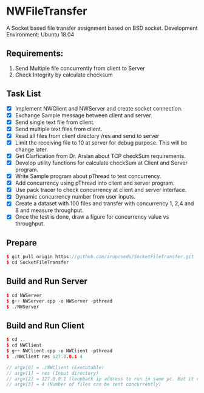 # NWFileTransfer
A Socket based file transfer assignment based on BSD socket.
Development Environment: Ubuntu 18.04

## Requirements: 
1. Send Multiple file concurrently from client to Server 
2. Check Integrity by calculate checksum

## Task List
- [x] Implement NWClient and NWServer and create socket connection.
- [x] Exchange Sample message between client and server.
- [x] Send single text file from client.
- [x] Send multiple text files from client.
- [x] Read all files from client directory /res and send to server
- [x] Limit the receiving file to 10 at server for debug purpose. This will be change later.
- [x] Get Clarfication from Dr. Arslan about TCP checkSum requirements.
- [x] Develop utility functions for calculate checkSum at Client and Server program.
- [x] Write Sample program about pThread to test concurrency.
- [x] Add concurrency using pThread into client and server program.
- [x] Use pack tracer to check concurrency at client and server interface.
- [x] Dynamic concurrency number from user inputs.
- [x] Create a dataset with 100 files and transfer with concurrency 1, 2,4 and 8 and measure throughput. 
- [x] Once the test is done, draw a figure for concurrency value vs throughput.

## Prepare
```c++
$ git pull origin https://github.com/arupcsedu/SocketFileTransfer.git  
$ cd SocketFileTransfer  
```
## Build and Run Server
```c++
$ cd NWServer  
$ g++ NWServer.cpp -o NWServer -pthread
$ ./NWServer  
```
## Build and Run Client
```c++
$ cd ..  
$ cd NWClient   
$ g++ NWClient.cpp -o NWClient -pthread
$ ./NWClient res 127.0.0.1 4

// argv[0] = ./NWClient (Executable)
// argv[1] = res (Input directory)
// argv[2] = 127.0.0.1 (loopback ip address to run in same pc. But it can be replaced by server ip address)
// argv[3] = 4 (Number of files can be sent concurrently)
```



